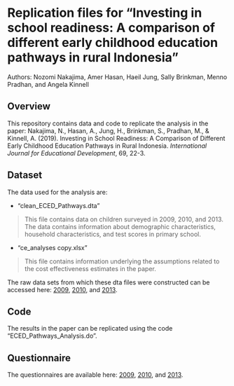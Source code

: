 # Replication files for “Investing in school readiness: A comparison of different early childhood education pathways in rural Indonesia”

Authors: Nozomi Nakajima, Amer Hasan, Haeil Jung, Sally Brinkman, Menno Pradhan, and Angela Kinnell

## Overview
This repository contains data and code to replicate the analysis in the paper: Nakajima, N., Hasan, A., Jung, H., Brinkman, S., Pradhan, M., & Kinnell, A. (2019). Investing in School Readiness: A Comparison of Different Early Childhood Education Pathways in Rural Indonesia. *International Journal for Educational Development*, 69, 22-3. 

## Dataset

The data used for the analysis are:

+ “clean_ECED_Pathways.dta”
> This file contains data on children surveyed in 2009, 2010, and 2013. The data contains information about demographic characteristics, household characteristics, and test scores in primary school.

+ “ce_analyses copy.xlsx”
> This file contains information underlying the assumptions related to the cost effectiveness estimates in the paper.

The raw data sets from which these dta files were constructed can be accessed here: [2009](https://microdata.worldbank.org/index.php/catalog/3534), [2010](https://microdata.worldbank.org/index.php/catalog/3535), and [2013](https://microdata.worldbank.org/index.php/catalog/3536).

## Code

The results in the paper can be replicated using the code “ECED_Pathways_Analysis.do”.   

## Questionnaire
The questionnaires are available here: [2009](https://microdata.worldbank.org/index.php/catalog/3534), [2010](https://microdata.worldbank.org/index.php/catalog/3535), and [2013](https://microdata.worldbank.org/index.php/catalog/3536).
